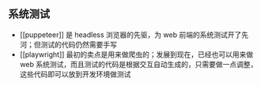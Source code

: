 ## 系统测试
- [[puppeteer]] 是 headless 浏览器的先驱，为 web 前端的系统测试开了先河；但测试的代码仍然需要手写
- [[playwright]] 最初的卖点是用来做爬虫的；发展到现在，已经也可以用来做 web 系统测试，而且测试的代码是根据交互自动生成的，只需要做一点调整，这些代码即可以放到开发环境做测试